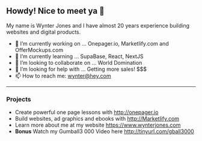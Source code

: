 ## Howdy! Nice to meet ya 👋

My name is Wynter Jones and I have almost 20 years experience building websites and digital products. 

- 🔭 I’m currently working on ... Onepager.io, Marketlify.com and OfferMockups.com
- 🌱 I’m currently learning ... SupaBase, React, NextJS
- 👯 I’m looking to collaborate on ... World Domination
- 🤔 I’m looking for help with ... Getting more sales! $$$
- 📫 How to reach me: wynter@hey.com

-----

### Projects

- Create powerful one page lessons with http://onepager.io 
- Build websites, ad graphics and ebooks with http://Marketlify.com
- Learn more about me at my website https://www.wynterjones.com
- **Bonus** Watch my Gumball3 000 Video here  http://tinyurl.com/gball3000
